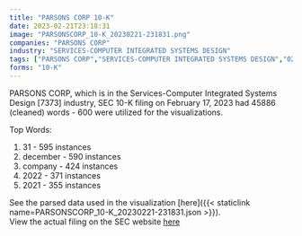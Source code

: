 ```yaml
---
title: "PARSONS CORP 10-K"
date: 2023-02-21T23:18:31
image: "PARSONSCORP_10-K_20230221-231831.png"
companies: "PARSONS CORP"
industry: "SERVICES-COMPUTER INTEGRATED SYSTEMS DESIGN"
tags: ["PARSONS CORP","SERVICES-COMPUTER INTEGRATED SYSTEMS DESIGN","02-17-2023","10-K"]
forms: "10-K"
---
```

PARSONS CORP, which is in the Services-Computer Integrated Systems Design [7373] industry, SEC 10-K filing on February 17, 2023 had 45886 (cleaned) words - 600 were utilized for the visualizations.

Top Words:
1. 31 - 595 instances
2. december - 590 instances
3. company - 424 instances
4. 2022 - 371 instances
5. 2021 - 355 instances


See the parsed data used in the visualization [here]({{< staticlink name=PARSONSCORP_10-K_20230221-231831.json >}}).  
View the actual filing on the SEC website [here](https://www.sec.gov/Archives/edgar/data/275880/0001564590-23-002040.txt)
